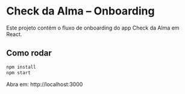 # Check da Alma – Onboarding

Este projeto contém o fluxo de onboarding do app Check da Alma em React.

## Como rodar

```bash
npm install
npm start
```

Abra em: http://localhost:3000